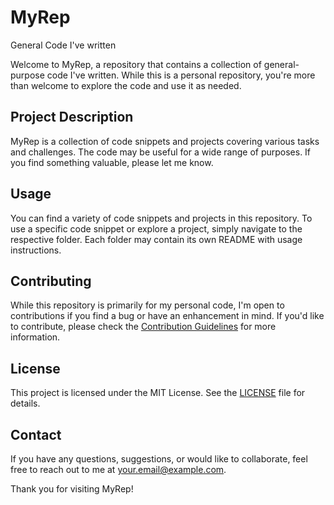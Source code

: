 # MyRep
General Code I've written

Welcome to MyRep, a repository that contains a collection of general-purpose code I've written. While this is a personal repository, you're more than welcome to explore the code and use it as needed.

## Project Description
MyRep is a collection of code snippets and projects covering various tasks and challenges. The code may be useful for a wide range of purposes. If you find something valuable, please let me know.

## Usage
You can find a variety of code snippets and projects in this repository. To use a specific code snippet or explore a project, simply navigate to the respective folder. Each folder may contain its own README with usage instructions.

## Contributing
While this repository is primarily for my personal code, I'm open to contributions if you find a bug or have an enhancement in mind. If you'd like to contribute, please check the [Contribution Guidelines](CONTRIBUTING.md) for more information.

## License
This project is licensed under the MIT License. See the [LICENSE](LICENSE) file for details.

## Contact
If you have any questions, suggestions, or would like to collaborate, feel free to reach out to me at [your.email@example.com](mailto:your.email@example.com).

Thank you for visiting MyRep!

